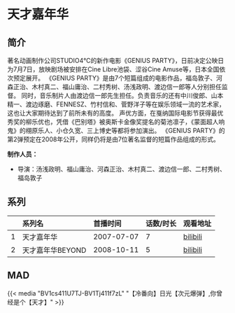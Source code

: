 # 天才嘉年华


## 简介

著名动画制作公司STUDIO4℃的新作电影《GENIUS PARTY》，日前决定公映日为7月7日，放映剧场被安排在Cine Libre池袋、涩谷Cine Amuse等，日本全国依次预定展开。 《GENIUS PARTY》是由7个短篇组成的电影作品，福岛敦子、河森正治、木村真二、福山庸治、二村秀树、汤浅政明、渡边信一郎等人分别担任监督。 同时，音乐制片人由渡边信一郎先生担任。负责音乐的还有中川俊郎、山本精一、渡边琢磨、FENNESZ、竹村信和、菅野洋子等在娱乐领域一流的艺术家，这也让大家期待达到了前所未有的高度。 声优方面，在戛纳国际电影节获得最优秀奖的柳乐优也，凭借《巴别塔》被奥斯卡金像奖提名的菊池凛子，《蒙面超人响鬼》的栩原乐人、小仓久宽、三上博史等都将参加演出。 《GENIUS PARTY》的第2弹预定在2008年公开，同样仍将是由7位著名监督的短篇作品组成的形式。

**制作人员：**
- 导演：汤浅政明、福山庸治、河森正治、木村真二、渡边信一郎、二村秀树、福岛敦子



## 系列

|     |   系列名   |   首播时间  | 话数/时长  | 观看地址 |
|:---  |:------    |:----      |:---       |:---  |
| 1 | 天才嘉年华 | 2007-07-07 | 7 | [bilibili](https://www.bilibili.com/video/BV11W411T739)  |
| 2 | 天才嘉年华BEYOND | 2008-10-11 | 5 | [bilibili](https://www.bilibili.com/video/BV1fs411m75m)  |




## MAD

{{< media  "BV1cs411U7TJ-BV1Tj411f7zL"
"【冷番向】日光【次元爆弹】,你曾经是个【天才】"  >}}
